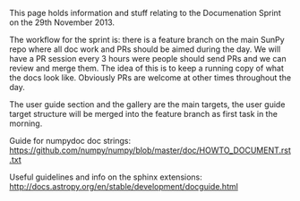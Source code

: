This page holds information and stuff relating to the Documenation Sprint on the 29th November 2013.

The workflow for the sprint is: there is a feature branch on the main SunPy repo where all doc work and PRs should be aimed during the day. We will have a PR session every 3 hours were people should send PRs and we can review and merge them. The idea of this is to keep a running copy of what the docs look like. Obviously PRs are welcome at other times throughout the day.

The user guide section and the gallery are the main targets, the user guide target structure will be merged into the feature branch as first task in the morning.

Guide for numpydoc doc strings: https://github.com/numpy/numpy/blob/master/doc/HOWTO_DOCUMENT.rst.txt

Useful guidelines and info on the sphinx extensions: http://docs.astropy.org/en/stable/development/docguide.html